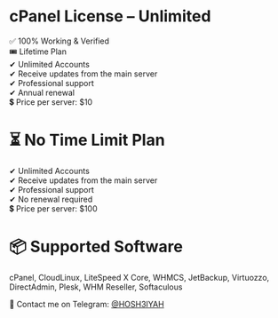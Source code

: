 # cPanel License – Unlimited
✅ 100% Working & Verified<br>
🎟 Lifetime Plan<br>
✔ Unlimited Accounts<br>
✔ Receive updates from the main server<br>
✔ Professional support<br>
✔ Annual renewal<br>
💲 Price per server: $10<br>

# ⏳ No Time Limit Plan
✔ Unlimited Accounts<br>
✔ Receive updates from the main server<br>
✔ Professional support<br>
✔ No renewal required<br>
💲 Price per server: $100<br>

# 📦 Supported Software
cPanel, CloudLinux, LiteSpeed X Core, WHMCS, JetBackup, Virtuozzo, DirectAdmin, Plesk, WHM Reseller, Softaculous

📩 Contact me on Telegram: [@HOSH3IYAH](https://t.me/hosh3iyah)
